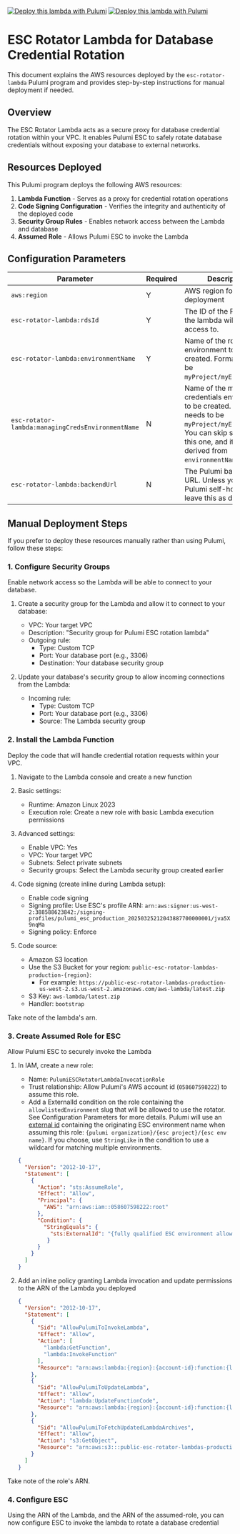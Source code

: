 [![Deploy this lambda with Pulumi](https://pulumi.com/images/deploy-with-pulumi/dark.svg)](https://app.pulumi.com/new?template=https://github.com/pulumi/esc-rotator-lambdas/blob/main/deploy/README.md#gh-light-mode-only)
[![Deploy this lambda with Pulumi](https://pulumi.com/images/deploy-with-pulumi/light.svg)](https://app.pulumi.com/new?template=https://github.com/pulumi/esc-rotator-lambdas/blob/main/deploy/README.md#gh-dark-mode-only)

# ESC Rotator Lambda for Database Credential Rotation

This document explains the AWS resources deployed by the `esc-rotator-lambda` Pulumi program and provides step-by-step instructions for manual deployment if needed.

## Overview

The ESC Rotator Lambda acts as a secure proxy for database credential rotation within your VPC. 
It enables Pulumi ESC to safely rotate database credentials without exposing your database to external networks. 

## Resources Deployed

This Pulumi program deploys the following AWS resources:

1. **Lambda Function** - Serves as a proxy for credential rotation operations
2. **Code Signing Configuration** - Verifies the integrity and authenticity of the deployed code
3. **Security Group Rules** - Enables network access between the Lambda and database
4. **Assumed Role** - Allows Pulumi ESC to invoke the Lambda

## Configuration Parameters

| Parameter                                        |Required | Description                                                         |
|--------------------------------------------------|---------|---------------------------------------------------------------------|
| `aws:region`                                     | Y       | AWS region for deployment                                           |
| `esc-rotator-lambda:rdsId`                       | Y       | The ID of the RDS cluster the lambda will proxy access to.          |
| `esc-rotator-lambda:environmentName`             | Y       | Name of the rotator environment to be created. Format needs to be `myProject/myEnvironment`. |
| `esc-rotator-lambda:managingCredsEnvironmentName`| N       | Name of the managing credentials environment to be created. Format needs to be `myProject/myEnvironment`. You can skip specifying this one, and it will be derived from `environmentName`. |
| `esc-rotator-lambda:backendUrl`                  | N       | The Pulumi backend URL. Unless you use Pulumi self-hosted, leave this as default. |

## Manual Deployment Steps

If you prefer to deploy these resources manually rather than using Pulumi, follow these steps:

### 1. Configure Security Groups

Enable network access so the Lambda will be able to connect to your database.

1. Create a security group for the Lambda and allow it to connect to your database:
   - VPC: Your target VPC
   - Description: "Security group for Pulumi ESC rotation lambda"
   - Outgoing rule:
     - Type: Custom TCP
     - Port: Your database port (e.g., 3306)
     - Destination: Your database security group

2. Update your database's security group to allow incoming connections from the Lambda:
   - Incoming rule:
     - Type: Custom TCP
     - Port: Your database port (e.g., 3306)
     - Source: The Lambda security group

### 2. Install the Lambda Function

Deploy the code that will handle credential rotation requests within your VPC.

1. Navigate to the Lambda console and create a new function
2. Basic settings:
    - Runtime: Amazon Linux 2023
    - Execution role: Create a new role with basic Lambda execution permissions

3. Advanced settings:
    - Enable VPC: Yes
    - VPC: Your target VPC
    - Subnets: Select private subnets
    - Security groups: Select the Lambda security group created earlier

4. Code signing (create inline during Lambda setup):
    - Enable code signing
    - Signing profile: Use ESC's profile ARN: `arn:aws:signer:us-west-2:388588623842:/signing-profiles/pulumi_esc_production_20250325212043887700000001/jva5X9nqMa`
    - Signing policy: Enforce

5. Code source:
    - Amazon S3 location
    - Use the S3 Bucket for your region: `public-esc-rotator-lambdas-production-{region}`: 
      - For example: `https://public-esc-rotator-lambdas-production-us-west-2.s3.us-west-2.amazonaws.com/aws-lambda/latest.zip`
    - S3 Key: `aws-lambda/latest.zip`
    - Handler: `bootstrap`

Take note of the lambda's arn.

### 3. Create Assumed Role for ESC

Allow Pulumi ESC to securely invoke the Lambda

1. In IAM, create a new role:
    - Name: `PulumiESCRotatorLambdaInvocationRole`
    - Trust relationship: Allow Pulumi's AWS account id (`058607598222`) to assume this role.
    - Add a ExternalId condition on the role containing the `allowlistedEnvironment` slug that will be allowed to use the rotator. See Configuration Parameters for more details.
      Pulumi will use an [external id](https://docs.aws.amazon.com/IAM/latest/UserGuide/id_roles_common-scenarios_third-party.html)
      containing the originating ESC environment name when assuming this role: `{pulumi organization}/{esc project}/{esc env name}`.
      If you choose, use `StringLike` in the condition to use a wildcard for matching multiple environments.

   ```json
   {
     "Version": "2012-10-17",
     "Statement": [
       {
         "Action": "sts:AssumeRole",
         "Effect": "Allow",
         "Principal": {
           "AWS": "arn:aws:iam::058607598222:root"
         },
         "Condition": {
           "StringEquals": {
             "sts:ExternalId": "{fully qualified ESC environment allowed to use the rotator}"
            }
         }
       }
     ]
   }
   ```

2. Add an inline policy granting Lambda invocation and update permissions to the ARN of the Lambda you deployed
   ```json
   {
     "Version": "2012-10-17",
     "Statement": [
       {
         "Sid": "AllowPulumiToInvokeLambda",
         "Effect": "Allow",
         "Action": [
           "lambda:GetFunction",
           "lambda:InvokeFunction"
         ],
         "Resource": "arn:aws:lambda:{region}:{account-id}:function:{lambda-name}"
       },
       {
         "Sid": "AllowPulumiToUpdateLambda",
         "Effect": "Allow",
         "Action": "lambda:UpdateFunctionCode",
         "Resource": "arn:aws:lambda:{region}:{account-id}:function:{lambda-name}"
       },
       {
         "Sid": "AllowPulumiToFetchUpdatedLambdaArchives",
         "Effect": "Allow",
         "Action": "s3:GetObject",
         "Resource": "arn:aws:s3:::public-esc-rotator-lambdas-production-{region}/*"
       }
     ]
   }
   ```

Take note of the role's ARN.

### 4. Configure ESC

Using the ARN of the Lambda, and the ARN of the assumed-role, you can now configure ESC to invoke the lambda to rotate a database credential
